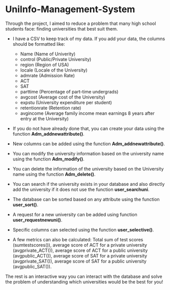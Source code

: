 # UniInfo-Management-System

Through the project, I aimed to reduce a problem that many high school students face: finding universities that best suit them. 

- I have a CSV to keep track of my data. If you add your data, the columns should be formatted like:
  - Name (Name of Univerity)
  - control (Public/Private University)
  - region (Region of USA)
  - locale (Locale of the University)
  - admrate (Admission Rate)
  - ACT
  - SAT
  - parttime (Percentage of part-time undergrads)
  - avgcost (Average cost of the University)
  - expstu (University expenditure per student)
  - retentionrate (Retention rate)
  - avgincome (Average family income mean earnings 8 years after entry at the University)

- If you do not have already done that, you can create your data using the function **Adm_addnewattribute()**.
- New columns can be added using the function **Adm_addnewattribute()**.
- You can modify the university information based on the university name using the function **Adm_modify()**.
- You can delete the information of the university based on the University name using the function **Adm_delete()**.
- You can search if the university exists in your database and also directly add the university if it does not use the function **user_searchuni**.
- The database can be sorted based on any attribute using the function **user_sort()**.
- A request for a new university can be added using function **user_requestnewuni()**.
- Specific columns can selected using the function **user_selective()**.
- A few metrics can also be calculated: Total sum of test scores (sumtestscores()), average score of ACT for a private university (avgprivate_ACT()), average score of ACT for a public university (avgpublic_ACT()), average score of SAT for a private university (avgprivate_SAT()), average score of SAT for a public university (avgpublic_SAT()).

The rest is an interactive way you can interact with the database and solve the problem of understanding which universities would be the best for you!

